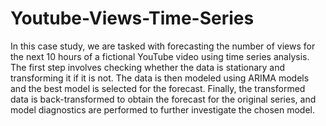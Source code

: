 # Youtube-Views-Time-Series

In this case study, we are tasked with forecasting the number of views for the next 10 hours of a fictional YouTube video using time series analysis. 
The first step involves checking whether the data is stationary and transforming it if it is not. The data is then modeled using ARIMA models and 
the best model is selected for the forecast. Finally, the transformed data is back-transformed to obtain the forecast for the original series, 
and model diagnostics are performed to further investigate the chosen model.
